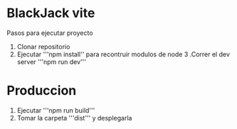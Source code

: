 # BlackJack vite

Pasos para ejecutar proyecto

1. Clonar repositorio
2. Ejecutar '''npm install'' para recontruir modulos de node 
3 .Correr el dev server '''npm run dev'''

# Produccion

1. Ejecutar '''npm run build'''
2. Tomar la carpeta '''dist''' y desplegarla